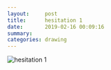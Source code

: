 ```yaml
---
layout:     post
title:      hesitation 1
date:       2019-02-16 00:09:16
summary:    
categories: drawing
---
```

![hesitation 1](/images/diary/hesitation-1.png "not cool")
